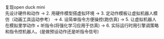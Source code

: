 复现open duck mini   
先设计硬件和动作 → 2. 用硬件模型搭虚拟环境 → 3. 定动作模板让虚拟机器人模仿（动画工具运动参考） → 4. 设简单指令方便操控(跑仿真) → 5. 让虚拟机器人在模拟里学动作 + 听指令(将强化学习应用于仿真) → 6. 实际运行时用引擎调策略和指令控机器人。(是做预设动作还是听指令信号)  
